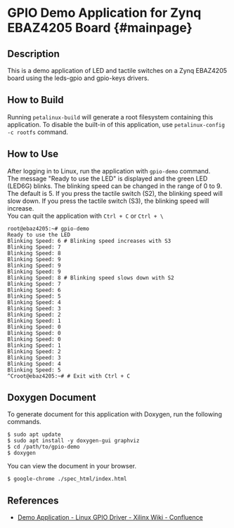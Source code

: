 # GPIO Demo Application for Zynq EBAZ4205 Board {#mainpage}

## Description

This is a demo application of LED and tactile switches on a Zynq EBAZ4205 board using the leds-gpio and gpio-keys drivers.

## How to Build

Running `petalinux-build` will generate a root filesystem containing this application. To disable the built-in of this application, use `petalinux-config -c rootfs` command.

## How to Use

After logging in to Linux, run the application with `gpio-demo` command.  
The message "Ready to use the LED" is displayed and the green LED (LED6G) blinks.
The blinking speed can be changed in the range of 0 to 9. The default is 5.
If you press the tactile switch (S2), the blinking speed will slow down.
If you press the tactile switch (S3), the blinking speed will increase.  
You can quit the application with `Ctrl + C` or `Ctrl + \` 

```console
root@ebaz4205:~# gpio-demo
Ready to use the LED
Blinking Speed: 6 # Blinking speed increases with S3
Blinking Speed: 7
Blinking Speed: 8
Blinking Speed: 9
Blinking Speed: 9
Blinking Speed: 9
Blinking Speed: 8 # Blinking speed slows down with S2
Blinking Speed: 7
Blinking Speed: 6
Blinking Speed: 5
Blinking Speed: 4
Blinking Speed: 3
Blinking Speed: 2
Blinking Speed: 1
Blinking Speed: 0
Blinking Speed: 0
Blinking Speed: 0
Blinking Speed: 1
Blinking Speed: 2
Blinking Speed: 3
Blinking Speed: 4
Blinking Speed: 5
^Croot@ebaz4205:~# # Exit with Ctrl + C
```

## Doxygen Document

To generate document for this application with Doxygen, run the following commands.

```console
$ sudo apt update
$ sudo apt install -y doxygen-gui graphviz
$ cd /path/to/gpio-demo
$ doxygen
```

You can view the document in your browser.

```console
$ google-chrome ./spec_html/index.html
```

## References

* [Demo Application - Linux GPIO Driver - Xilinx Wiki - Confluence](https://xilinx-wiki.atlassian.net/wiki/spaces/A/pages/18842398/Linux+GPIO+Driver#LinuxGPIODriver-DemoApplication)
